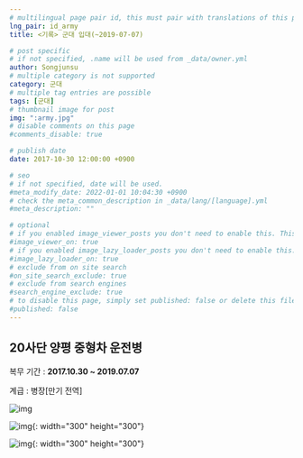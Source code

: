 ```yaml
---
# multilingual page pair id, this must pair with translations of this page. (This name must be unique)
lng_pair: id_army
title: <기록> 군대 입대(~2019-07-07)

# post specific
# if not specified, .name will be used from _data/owner.yml
author: Songjunsu
# multiple category is not supported
category: 군대
# multiple tag entries are possible
tags: [군대]
# thumbnail image for post
img: ":army.jpg"
# disable comments on this page
#comments_disable: true

# publish date
date: 2017-10-30 12:00:00 +0900

# seo
# if not specified, date will be used.
#meta_modify_date: 2022-01-01 10:04:30 +0900
# check the meta_common_description in _data/lang/[language].yml
#meta_description: ""

# optional
# if you enabled image_viewer_posts you don't need to enable this. This is only if image_viewer_posts = false
#image_viewer_on: true
# if you enabled image_lazy_loader_posts you don't need to enable this. This is only if image_lazy_loader_posts = false
#image_lazy_loader_on: true
# exclude from on site search
#on_site_search_exclude: true
# exclude from search engines
#search_engine_exclude: true
# to disable this page, simply set published: false or delete this file
#published: false
---
```

<!-- outline-start -->

## 20사단 양평 중형차 운전병
복무 기간 : **2017.10.30 ~ 2019.07.07** 

계급 : 병장[만기 전역]

![img](:army4.jpg)

![img](:army2.jpg){: width="300" height="300"}

![img](:army3.jpg){: width="300" height="300"}


